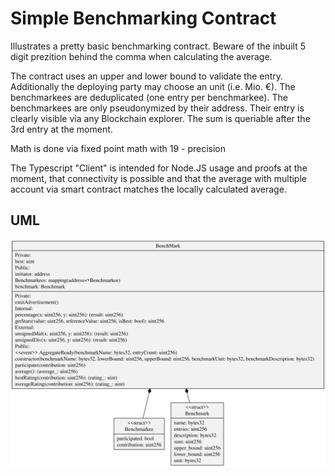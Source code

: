 # Simple Benchmarking Contract
Illustrates a pretty basic benchmarking contract.
Beware of the inbuilt 5 digit prezition behind the comma when calculating the average.

The contract uses an upper and lower bound to validate the entry. Additionally the deploying party may choose an unit (i.e. Mio. €).
The benchmarkees are deduplicated (one entry per benchmarkee).
The benchmarkees are only pseudonymized by their address. Their entry is clearly visible via any Blockchain explorer.
The sum is queriable after the 3rd entry at the moment.

Math is done via fixed point math with 19 - precision

The Typescript "Client" is intended for Node.JS usage and proofs at the moment, that connectivity is possible and that the average with multiple account via smart contract matches the locally calculated average.

## UML 
![Contract SVG](./contract/uml.svg)